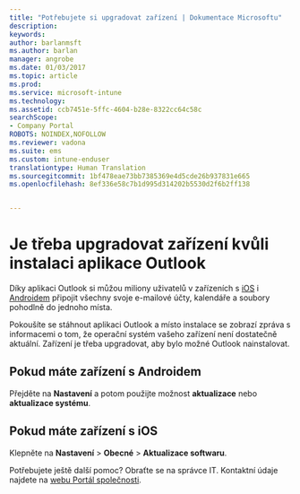 ```yaml
---
title: "Potřebujete si upgradovat zařízení | Dokumentace Microsoftu"
description: 
keywords: 
author: barlanmsft
ms.author: barlan
manager: angrobe
ms.date: 01/03/2017
ms.topic: article
ms.prod: 
ms.service: microsoft-intune
ms.technology: 
ms.assetid: ccb7451e-5ffc-4604-b28e-8322cc64c58c
searchScope:
- Company Portal
ROBOTS: NOINDEX,NOFOLLOW
ms.reviewer: vadona
ms.suite: ems
ms.custom: intune-enduser
translationtype: Human Translation
ms.sourcegitcommit: 1bf478eae73bb7385369e4d5cde26b937831e665
ms.openlocfilehash: 8ef336e58c7b1d995d314202b5530d2f6b2ff138


---
```


# <a name="you-need-to-upgrade-your-device-to-install-the-outlook-app"></a>Je třeba upgradovat zařízení kvůli instalaci aplikace Outlook

Díky aplikaci Outlook si můžou miliony uživatelů v zařízeních s [iOS](https://itunes.apple.com/us/app/microsoft-outlook-email-calendar/id951937596?mt=8) i [Androidem](https://play.google.com/store/apps/details?id=com.microsoft.office.outlook) připojit všechny svoje e-mailové účty, kalendáře a soubory pohodlně do jednoho místa.

Pokoušíte se stáhnout aplikaci Outlook a místo instalace se zobrazí zpráva s informacemi o tom, že operační systém vašeho zařízení není dostatečně aktuální. Zařízení je třeba upgradovat, aby bylo možné Outlook nainstalovat.

## <a name="if-you-have-an-android-device"></a>Pokud máte zařízení s Androidem
Přejděte na **Nastavení** a potom použijte možnost **aktualizace** nebo **aktualizace systému**.

## <a name="if-you-have-an-ios-device"></a>Pokud máte zařízení s iOS
Klepněte na **Nastavení** > **Obecné** > **Aktualizace softwaru**.

Potřebujete ještě další pomoc? Obraťte se na správce IT. Kontaktní údaje najdete na [webu Portál společnosti](http://portal.manage.microsoft.com).



<!--HONumber=Dec16_HO5-->


